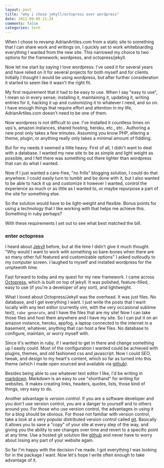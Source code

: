 ```yaml
---
layout: post
title: "why i chose jekyll/octopress over wordpress"
date: 2012-09-09 21:24
comments: false
categories: tech
---
```

When I chose to revamp AdrianArtiles.com from a static site to something that I can share work and writings on, I quickly set to work whiteboarding everything I wanted from the new site. This narrowed my choice to two options for the framework; wordpress, and octopress/jekyll.
<!--more-->
Now let me start by saying I love wordpress. I've used it for several years and have relied on it for several projects for both myself and for clients. Initially I thought I would be using wordpress, but after further consideration it started to seem like it wasn't the right fit. 

My first requirement that it had to be easy to use. When I say "easy to use", I mean so in every sense; installing it, maintaining it, updating it, writing entries for it, hacking it up and customizing it to whatever I need, and so on. I have enough things that require effort and attention in my life, AdrianArtiles.com doesn't need to be one of them.

Now wordpress is not difficult to use. I've installed it countless times on vps's, amazon instances, shared hosting, heroku, etc., etc.. Authoring a new post only takes a few minutes. Assuming you know PHP, altering a theme, plugin, or anything really only takes a minimal amount of fiddling.

But for my needs it seemed a little heavy. First of all, I didn't want to deal with a database. I wanted my new site to be as simple and light weight as possible, and I felt there was something out there lighter than wordpress that can do what I wanted.

Now if I just wanted a care-free, "no frills" blogging solution, I could do that anywhere. I could easily turn to tumblr and be done with it, but I also wanted to be able to hack it up and customize it however I wanted, control the experience as much or as little as I wanted to, or maybe repurpose a part of the site for something else.

So the solution would have to be light-weight and flexible. Bonus points for using a technology that I like working with that helps me achieve this. Something in ruby perhaps?

With these requirements I set out to see what best matched the bill.

### enter octopress ###

I heard about [Jekyll](https://github.com/mojombo/jekyll) before, but at the time I didn't give it much thought. "Why would I want to work with something so bare-bones when there are so many other full featured and customizable options" I asked outloudly to my computer screen. I laughed to myself and installed wordpress for the umpteenth time. 

Fast forward to today and my quest for my new framework. I came across [Octopress](http://octopress.org/), which is built on top of jekyll. It was polished, feature-filled, easy to use (if you're a developer of any sort), and lightweight.

What I loved about Octopress/Jekyll was the overhead. It was just files. No database, and I get everything I want. I just write the posts that I want locally with any text editor (currently vim, with the very occasional sublime text), `rake generate`, and I have the files that are my site! Now I can take those files and host them anywhere and I have my site. So I can put it on an amazon instance, heroku, appfog, a laptop connected to the internet in a basement, whatever, anything that can host a few files. No database to configure, maintain, or worry myself with.

Since it's written in ruby, if I wanted to get in there and change something up I easily could. Most of the configuration I wanted could be achieved with plugins, themes, and old fashioned css and javascript. Now I could SEO, tweak, and design to my heart's content, which so far as turned into this theme (which I made open sourced and available via [github](https://github.com/sevenadrian/foxslide)).

Besides being able to use whatever text editor I like, I'd be writing in [markdown](http://daringfireball.net/projects/markdown/). Markdown is an easy to use "shorthand" for writing for websites. It makes creating links, headers, quotes, lists, those kind of things, very easy to do.

Another advantage is *version control*. If you are a software developer and you don't use version control, you are a danger to yourself and to others around you. For those who use version control, the advantages in using it for a blog should be obvious. For those not familiar with version control, take a look at a very popular distributed version control called [git](http://git-scm.com/). Basically it allows you to save a "copy" of your site at every step of the way, and giving you the ability to see changes over time and revert to a specific point at any time. Use a hosted git solution like [github](http://github.com) and never have to worry about losing any part of your website again.

So far I'm happy with the decision I've made. I got everything I was looking for in the package I want. Now let's hope I write often enough to take advantage of it.
